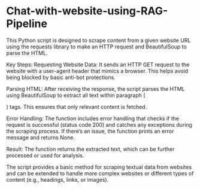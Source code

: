 # Chat-with-website-using-RAG-Pipeline
This Python script is designed to scrape content from a given website URL using the requests library to make an HTTP request and BeautifulSoup to parse the HTML.

Key Steps:
Requesting Website Data: It sends an HTTP GET request to the website with a user-agent header that mimics a browser. This helps avoid being blocked by basic anti-bot protections.

Parsing HTML: After receiving the response, the script parses the HTML using BeautifulSoup to extract all text within paragraph (<p>) tags. This ensures that only relevant content is fetched.

Error Handling: The function includes error handling that checks if the request is successful (status code 200) and catches any exceptions during the scraping process. If there’s an issue, the function prints an error message and returns None.

Result: The function returns the extracted text, which can be further processed or used for analysis.

The script provides a basic method for scraping textual data from websites and can be extended to handle more complex websites or different types of content (e.g., headings, links, or images).






